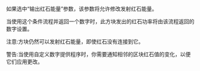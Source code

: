 如果选中“输出红石能量”参数，该参数将允许修改发射红石能量。

当使用这个条件流程并返回一个数字时，此方块发出的红石功率将由该流程返回的数字设置。

注意:方块仍然可以发射红石能量，即使红石没有连接到它。

警告:当使用自定义数字提供程序时，你需要通知相邻的区块红石值的变化，以便它们应用更改。
